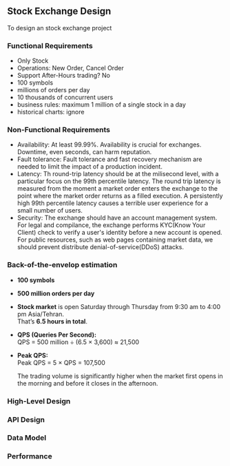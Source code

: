 ## Stock Exchange Design
To design an stock exchange project

### Functional Requirements
- Only Stock
- Operations: New Order, Cancel Order
- Support After-Hours trading? No
- 100 symbols
- millions of orders per day
- 10 thousands of concurrent users
- business rules: maximum 1 million of a single stock in a day
- historical charts: ignore

### Non-Functional Requirements
- Availability: At least 99.99%. Availability is crucial for exchanges. Downtime, even seconds, can harm reputation.
- Fault tolerance: Fault tolerance and fast recovery mechanism are needed to limit the impact of a production incident.
- Latency: Th round-trip latency should be at the milisecond level, with a particular focus on the 99th percentile latency. The round trip latency is measured from the moment a market order enters the exchange to the point where the market order returns as a filled execution. A persistently high 99th percentile latency causes a terrible user experience for a small number of users.
- Security: The exchange should have an account management system. For legal and compilance, the exchange performs KYC(Know Your Client) check to verify a user's identity before a new account is opened. For public resources, such as web pages containing market data, we should prevent distribute denial-of-service(DDoS) attacks.

### Back-of-the-envelop estimation
- **100 symbols**
- **500 million orders per day**
- **Stock market** is open Saturday through Thursday from 9:30 am to 4:00 pm Asia/Tehran.  
  That’s **6.5 hours in total**.
- **QPS (Queries Per Second):**  
  QPS = 500 million ÷ (6.5 × 3,600) ≈ 21,500
- **Peak QPS:**  
  Peak QPS = 5 × QPS = 107,500  

  The trading volume is significantly higher when the market first opens in the morning and before it closes in the afternoon.

### High-Level Design
### API Design
### Data Model
### Performance